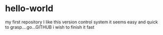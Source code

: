 # hello-world
my first repository
I like this version control system it seems easy and quick to grasp....go...GITHUB
i wish to finish it fast
